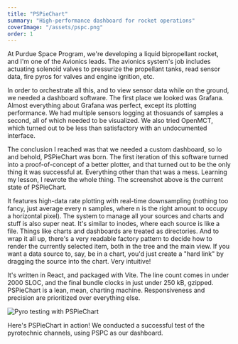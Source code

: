 ```yaml
---
title: "PSPieChart"
summary: "High-performance dashboard for rocket operations"
coverImage: "/assets/pspc.png"
order: 1
---
```


At Purdue Space Program, we're developing a liquid bipropellant rocket, and I'm one of the Avionics leads. The avionics system's job includes actuating solenoid valves to pressurize the propellant tanks, read sensor data, fire pyros for valves and engine ignition, etc.

In order to orchestrate all this, and to view sensor data while on the ground, we needed a dashboard software. The first place we looked was Grafana. Almost everything about Grafana was perfect, except its plotting performance. We had multiple sensors logging at thosuands of samples a second, all of which needed to be visualized. We also tried OpenMCT, which turned out to be less than satisfactory with an undocumented interface.

The conclusion I reached was that we needed a custom dashboard, so lo and behold, PSPieChart was born. The first iteration of this software turned into a proof-of-concept of a better plotter, and that turned out to be the only thing it was successful at. Everything other than that was a mess. Learning my lesson, I rewrote the whole thing. The screenshot above is the current state of PSPieChart.

It features high-data rate plotting with real-time downsampling (nothing too fancy, just average every n samples, where n is the right amount to occupy a horizontal pixel). The system to manage all your sources and charts and stuff is also super neat. It's similar to inodes, where each source is like a file. Things like charts and dashboards are treated as directories. And to wrap it all up, there's a very readable factory pattern to decide how to render the currently selected item, both in the tree and the main view. If you want a data source to, say, be in a chart, you'd just create a "hard link" by dragging the source into the chart. Very intuitive!

It's written in React, and packaged with Vite. The line count comes in under 2000 SLOC, and the final bundle clocks in just under 250 kB, gzipped. PSPieChart is a lean, mean, charting machine. Responsiveness and precision are prioritized over everything else.

![Pyro testing with PSPieChart](/assets/pyrotest.jpg)

Here's PSPieChart in action! We conducted a successful test of the pyrotechnic channels, using PSPC as our dashboard.
